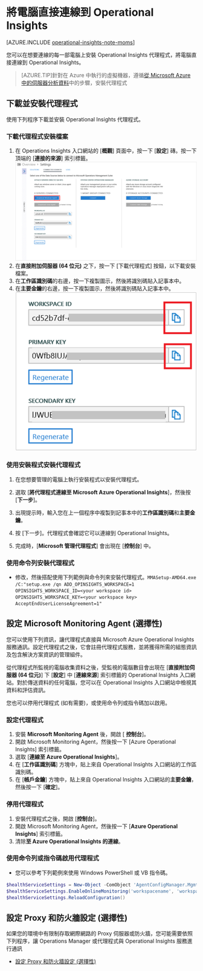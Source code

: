 <properties
	pageTitle="將電腦直接連線到 Operational Insights"
	description="您可以在想要連線的每一部電腦安裝 Operational Insights 代理程式，將電腦直接連線到 Operational Insights。"
	services="operational-insights"
	documentationCenter=""
	authors="bandersmsft"
	manager="jwhit"
	editor=""/>

<tags
	ms.service="operational-insights"
	ms.workload="na"
	ms.tgt_pltfrm="na"
	ms.devlang="na"
	ms.topic="article"
	ms.date="07/02/2015" 
	ms.author="banders"/>
# 將電腦直接連線到 Operational Insights

[AZURE.INCLUDE [operational-insights-note-moms](../../includes/operational-insights-note-moms.md)]

您可以在想要連線的每一部電腦上安裝 Operational Insights 代理程式，將電腦直接連線到 Operational Insights。

> [AZURE.TIP]針對在 Azure 中執行的虛擬機器，遵循[從 Microsoft Azure 中的伺服器分析資料](operational-insights-analyze-data-azure.md)中的步驟，安裝代理程式

## 下載並安裝代理程式
使用下列程序下載並安裝 Operational Insights 代理程式。

### 下載代理程式安裝檔案
1. 在 Operations Insights 入口網站的 [**概觀**] 頁面中，按一下 [**設定**] 磚。按一下頂端的 [**連接的來源**] 索引標籤。![設定頁面](./media/operational-insights-direct-agent/direct-agent01.png)
2. 在**直接附加伺服器 (64 位元)** 之下，按一下 [下載代理程式] 按鈕，以下載安裝檔案。
3. 在**工作區識別碼**的右邊，按一下複製圖示，然後將識別碼貼入記事本中。
4. 在**主要金鑰**的右邊，按一下複製圖示，然後將識別碼貼入記事本中。![設定頁面](./media/operational-insights-direct-agent/direct-agent02.png)

### 使用安裝程式安裝代理程式
1. 在您想要管理的電腦上執行安裝程式以安裝代理程式。
2. 選取 [**將代理程式連線至 Microsoft Azure Operational Insights**]，然後按 [**下一步**]。
3. 出現提示時，輸入您在上一個程序中複製到記事本中的**工作區識別碼**和**主要金鑰**。

4. 按 [下一步]。代理程式會確認它可以連線到 Operational Insights。
5. 完成時，[**Microsoft 管理代理程式**] 會出現在 [**控制台**] 中。

### 使用命令列安裝代理程式
- 修改，然後搭配使用下列範例與命令列來安裝代理程式。```MMASetup-AMD64.exe /C:"setup.exe /qn ADD_OPINSIGHTS_WORKSPACE=1 OPINSIGHTS_WORKSPACE_ID=<your workspace id> OPINSIGHTS_WORKSPACE_KEY=<your workspace key> AcceptEndUserLicenseAgreement=1"```

## 設定 Microsoft Monitoring Agent (選擇性)
您可以使用下列資訊，讓代理程式直接與 Microsoft Azure Operational Insights 服務通訊。設定代理程式之後，它會註冊代理程式服務，並將獲得所需的組態資訊及包含解決方案資訊的管理組件。

從代理程式所監視的電腦收集資料之後，受監視的電腦數目會出現在 [**直接附加伺服器 (64 位元)**] 下 [**設定**] 中 [**連線來源**] 索引標籤的 Operational Insights 入口網站。對於傳送資料的任何電腦，您可以在 Operational Insights 入口網站中檢視其資料和評估資訊。

您也可以停用代理程式 (如有需要)，或使用命令列或指令碼加以啟用。

### 設定代理程式
1. 安裝 **Microsoft Monitoring Agent** 後，開啟 [ **控制台**]。
2. 開啟 Microsoft Monitoring Agent，然後按一下 [Azure Operational Insights] 索引標籤。
3. 選取 [**連線至 Azure Operational Insights**]。
4. 在 [**工作區識別碼**] 方塊中，貼上來自 Operational Insights 入口網站的工作區識別碼。
5. 在 [**帳戶金鑰**] 方塊中，貼上來自 Operational Insights 入口網站的**主要金鑰**，然後按一下 [**確定**]。

### 停用代理程式
1. 安裝代理程式之後，開啟 [**控制台**]。
2. 開啟 Microsoft Monitoring Agent，然後按一下 [**Azure Operational Insights**] 索引標籤。
3. 清除**至 Azure Operational Insights 的連線**。

### 使用命令列或指令碼啟用代理程式
- 您可以參考下列範例來使用 Windows PowerShell 或 VB 指令碼。

```powershell
$healthServiceSettings = New-Object -ComObject 'AgentConfigManager.MgmtSvcCfg'
$healthServiceSettings.EnableOnlineMonitoring('workspacename', 'workspacekey')
$healthServiceSettings.ReloadConfiguration()
```

## 設定 Proxy 和防火牆設定 (選擇性)
如果您的環境中有限制存取網際網路的 Proxy 伺服器或防火牆，您可能需要依照下列程序，讓 Operations Manager 或代理程式與 Operational Insights 服務進行通訊

- [設定 Proxy 和防火牆設定 (選擇性)](operational-insights-proxy-firewall.md)

<!---HONumber=July15_HO2-->